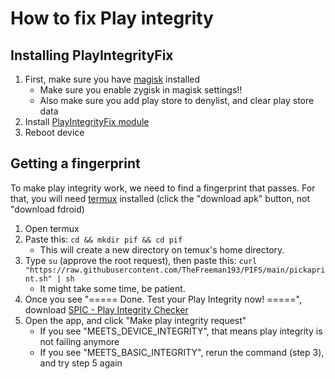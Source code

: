 # How to fix Play integrity

## Installing PlayIntegrityFix
1. First, make sure you have [magisk](/help/installing-magisk) installed
   - Make sure you enable zygisk in magisk settings!!
   - Also make sure you add play store to denylist, and clear play store data
2. Install [PlayIntegrityFix module](https://github.com/chiteroman/PlayIntegrityFix/releases/latest)
3. Reboot device

## Getting a fingerprint
To make play integrity work, we need to find a fingerprint that passes. For that, you will need [termux](https://f-droid.org/en/packages/com.termux/) installed (click the "download apk" button, not "download fdroid)

1. Open termux
2. Paste this: `cd && mkdir pif && cd pif`
   - This will create a new directory on temux's home directory.
3. Type `su` (approve the root request), then paste this: `curl "https://raw.githubusercontent.com/TheFreeman193/PIFS/main/pickaprint.sh" | sh`
   - It might take some time, be patient.
4. Once you see "===== Done. Test your Play Integrity now! =====", download [SPIC - Play Integrity Checker](https://play.google.com/store/apps/details?id=com.henrikherzig.playintegritychecker)
5. Open the app, and click "Make play integrity request"
   - If you see "MEETS_DEVICE_INTEGRITY", that means play integrity is not failing anymore
   - If you see "MEETS_BASIC_INTEGRITY", rerun the command (step 3), and try step 5 again
